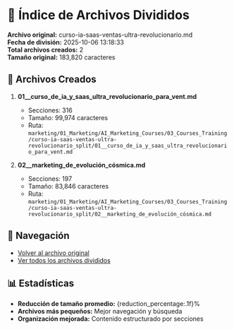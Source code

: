 # 📁 Índice de Archivos Divididos

**Archivo original:** curso-ia-saas-ventas-ultra-revolucionario.md  
**Fecha de división:** 2025-10-06 13:18:33  
**Total archivos creados:** 2  
**Tamaño original:** 183,820 caracteres  

## 📄 Archivos Creados

1. **01__curso_de_ia_y_saas_ultra_revolucionario_para_vent.md**
   - Secciones: 316
   - Tamaño: 99,974 caracteres
   - Ruta: `marketing/01_Marketing/AI_Marketing_Courses/03_Courses_Training/curso-ia-saas-ventas-ultra-revolucionario_split/01__curso_de_ia_y_saas_ultra_revolucionario_para_vent.md`

2. **02__marketing_de_evolución_cósmica.md**
   - Secciones: 197
   - Tamaño: 83,846 caracteres
   - Ruta: `marketing/01_Marketing/AI_Marketing_Courses/03_Courses_Training/curso-ia-saas-ventas-ultra-revolucionario_split/02__marketing_de_evolución_cósmica.md`


## 🔗 Navegación

- [Volver al archivo original](../curso-ia-saas-ventas-ultra-revolucionario.md)
- [Ver todos los archivos divididos](./)

## 📊 Estadísticas

- **Reducción de tamaño promedio:** {reduction_percentage:.1f}%
- **Archivos más pequeños:** Mejor navegación y búsqueda
- **Organización mejorada:** Contenido estructurado por secciones
